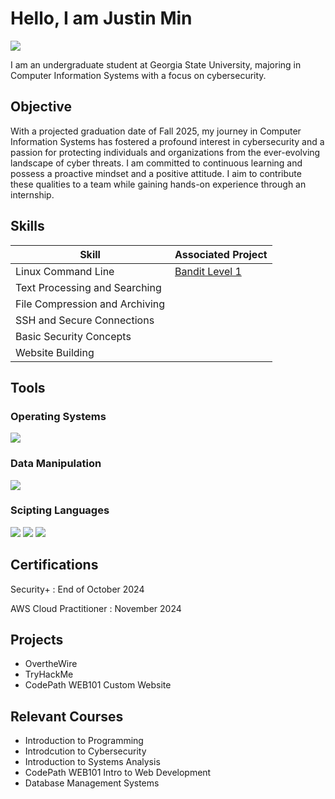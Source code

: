 # Hello, I am Justin Min
<a href="www.linkedin.com/in/jkunm687"><img src="https://img.shields.io/badge/-LinkedIn-0072b1?&style=for-the-badge&logo=linkedin&logoColor=white" /></a>


I am an undergraduate student at Georgia State University, majoring in Computer Information Systems with a focus on cybersecurity.

## Objective

With a projected graduation date of Fall 2025, my journey in Computer Information Systems has fostered a profound interest in cybersecurity and a passion for protecting individuals and organizations from the ever-evolving landscape of cyber threats. I am committed to continuous learning and possess a proactive mindset and a positive attitude. I aim to contribute these qualities to a team while gaining hands-on experience through an internship.

## Skills

| Skill                                         | Associated Project         |
|-----------------------------------------------|----------------------------|
| Linux Command Line          | <a href="https://github.com/jkmin687/Bandit-Lvl-1">Bandit Level 1</a>|
| Text Processing and Searching | <a href=""></a>|
| File Compression and Archiving         | |
| SSH and Secure Connections     | |
| Basic Security Concepts                 | |
| Website Building                | |

## Tools

### Operating Systems
<div>
    <img src="https://img.shields.io/badge/-Kali_Linux-557C94?&style=for-the-badge&logo=Kali&logoColor=white" />
</div>

### Data Manipulation
<div>
    <img src="https://img.shields.io/badge/-CyberChef-3EBB8D?&style=for-the-badge&logo=CyberChef&logoColor=white" />
</div>

### Scipting Languages
<div>
  <img src="https://img.shields.io/badge/-Bash-4EAA25?&style=for-the-badge&logo=GNU&logoColor=white" />
  <img src="https://img.shields.io/badge/-Python-3776AB?&style=for-the-badge&logo=Python&logoColor=white" />
  <img src="https://img.shields.io/badge/-JavaScript-F7DF1E?&style=for-the-badge&logo=JavaScript&logoColor=black" />
</div>

## Certifications
<div>
<p>Security+ : End of October 2024</p>
<p>AWS Cloud Practitioner : November 2024</p>
</div>

## Projects
- OvertheWire
- TryHackMe
- CodePath WEB101 Custom Website

## Relevant Courses
- Introduction to Programming
- Introdcution to Cybersecurity
- Introduction to Systems Analysis
- CodePath WEB101 Intro to Web Development
- Database Management Systems
